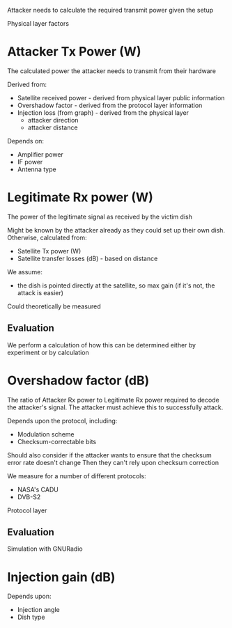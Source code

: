 Attacker needs to calculate the required transmit power given the setup

Physical layer factors

# Attacker Tx Power (W)

The calculated power the attacker needs to transmit from their hardware

Derived from:
- Satellite received power - derived from physical layer public information
- Overshadow factor - derived from the protocol layer information
- Injection loss (from graph) - derived from the physical layer
    - attacker direction
    - attacker distance

Depends on:
- Amplifier power
- IF power
- Antenna type


# Legitimate Rx power (W)

The power of the legitimate signal as received by the victim dish

Might be known by the attacker already as they could set up their own dish.
Otherwise, calculated from:

- Satellite Tx power (W)
- Satellite transfer losses (dB) - based on distance

We assume:
- the dish is pointed directly at the satellite, so max gain (if it's not, the attack is easier)

Could theoretically be measured

## Evaluation
We perform a calculation of how this can be determined either by experiment or by calculation


# Overshadow factor (dB)

The ratio of Attacker Rx power to Legitimate Rx power required to decode the attacker's signal.
The attacker must achieve this to successfully attack.

Depends upon the protocol, including:
- Modulation scheme
- Checksum-correctable bits

Should also consider if the attacker wants to ensure that the checksum error rate doesn't change
Then they can't rely upon checksum correction

We measure for a number of different protocols:

* NASA's CADU
* DVB-S2

Protocol layer

## Evaluation

Simulation with GNURadio


# Injection gain (dB)

Depends upon:

- Injection angle
- Dish type
